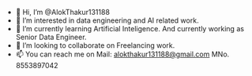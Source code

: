 - 👋 Hi, I’m @AlokThakur131188
- 👀 I’m interested in data engineering and AI related work.
- 🌱 I’m currently learning Artificial Inteligence. And currently working as Senior Data Engineer. 
- 💞️ I’m looking to collaborate on Freelancing work.
- 📫 You can reach me on Mail: alokthakur131188@gmail.com MNo. 8553897042

<!---
AlokThakur131188/AlokThakur131188 is a ✨ special ✨ repository because its `README.md` (this file) appears on your GitHub profile.
You can click the Preview link to take a look at your changes.
--->
